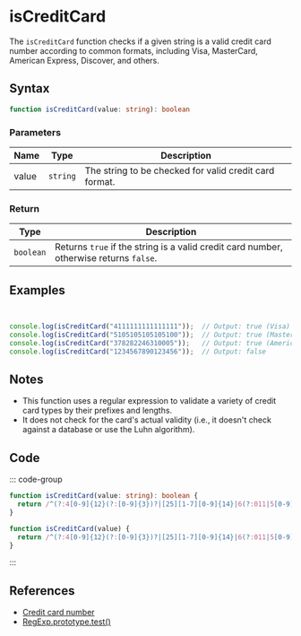 # isCreditCard

The `isCreditCard` function checks if a given string is a valid credit card number according to common formats, including Visa, MasterCard, American Express, Discover, and others.

## Syntax

```typescript
function isCreditCard(value: string): boolean
```

### Parameters

| Name | Type     | Description                                      |
|------|----------|--------------------------------------------------|
| value  | `string` | The string to be checked for valid credit card format. |

### Return

| Type     | Description                                      |
|----------|--------------------------------------------------|
| `boolean` | Returns `true` if the string is a valid credit card number, otherwise returns `false`. |

## Examples

```typescript


console.log(isCreditCard("4111111111111111"));  // Output: true (Visa)
console.log(isCreditCard("5105105105105100"));  // Output: true (MasterCard)
console.log(isCreditCard("378282246310005"));   // Output: true (American Express)
console.log(isCreditCard("1234567890123456"));  // Output: false
```

## Notes

- This function uses a regular expression to validate a variety of credit card types by their prefixes and lengths.
- It does not check for the card's actual validity (i.e., it doesn't check against a database or use the Luhn algorithm).

## Code

::: code-group
```typescript
function isCreditCard(value: string): boolean {
  return /^(?:4[0-9]{12}(?:[0-9]{3})?|[25][1-7][0-9]{14}|6(?:011|5[0-9][0-9])[0-9]{12}|3[47][0-9]{13}|3(?:0[0-5]|[68][0-9])[0-9]{11}|(?:2131|1800|35\d{3})\d{11})$/.test(value);
}
```

```javascript
function isCreditCard(value) {
  return /^(?:4[0-9]{12}(?:[0-9]{3})?|[25][1-7][0-9]{14}|6(?:011|5[0-9][0-9])[0-9]{12}|3[47][0-9]{13}|3(?:0[0-5]|[68][0-9])[0-9]{11}|(?:2131|1800|35\d{3})\d{11})$/.test(value);
}
```
:::

## References

- [Credit card number](https://en.wikipedia.org/wiki/Credit_card_number)
- [RegExp.prototype.test()](https://developer.mozilla.org/en-US/docs/Web/JavaScript/Reference/Global_Objects/RegExp/test)